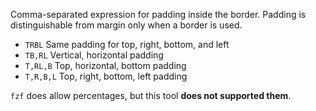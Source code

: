 Comma-separated expression for padding inside the border. Padding is distinguishable from margin only when a border is used.

- `TRBL` Same padding for top, right, bottom, and left
- `TB,RL` Vertical, horizontal padding
- `T,RL,B` Top, horizontal, bottom padding
- `T,R,B,L` Top, right, bottom, left padding

`fzf` does allow percentages, but this tool **does not supported them**.
